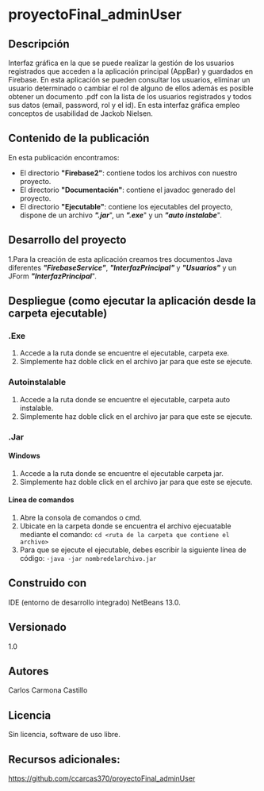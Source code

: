 #  proyectoFinal_adminUser

## Descripción
Interfaz gráfica en la que se puede realizar la gestión de los usuarios registrados que acceden a la aplicación principal (AppBar) y guardados en Firebase. 
En esta aplicación se pueden consultar los usuarios, eliminar un usuario determinado o cambiar el rol de alguno de ellos además es posible obtener un documento .pdf con la lista de los usuarios registrados y todos sus datos (email, password, rol y el id). 
En esta interfaz gráfica empleo conceptos de usabilidad de Jackob Nielsen.

## Contenido de la publicación
En esta publicación encontramos:
* El directorio **"Firebase2"**: contiene todos los archivos con nuestro proyecto.
* El directorio **"Documentación"**: contiene el javadoc generado del proyecto.
* El directorio **"Ejecutable"**: contiene los ejecutables del proyecto, dispone de un archivo ***".jar***", un ***".exe***" y un ***"auto instalabe***".

## Desarrollo del proyecto
1.Para la creación de esta aplicación creamos tres documentos Java diferentes ***"FirebaseService"***, ***"InterfazPrincipal"*** y ***"Usuarios"*** y un JForm ***"InterfazPrincipal***".

## Despliegue (como ejecutar la aplicación desde la carpeta ejecutable)

### .Exe
1. Accede a la ruta donde se encuentre el ejecutable, carpeta exe.
2. Simplemente haz doble click en el archivo jar para que este se ejecute.

### Autoinstalable
1. Accede a la ruta donde se encuentre el ejecutable, carpeta auto instalable.
2. Simplemente haz doble click en el archivo jar para que este se ejecute.

### .Jar
#### Windows
1. Accede a la ruta donde se encuentre el ejecutable carpeta jar.
2. Simplemente haz doble click en el archivo jar para que este se ejecute.

#### Línea de comandos
1. Abre la consola de comandos o cmd.
2. Ubicate en la carpeta donde se encuentra el archivo ejecuatable mediante el comando:
    `cd <ruta de la carpeta que contiene el archivo>`
4. Para que se ejecute el ejecutable, debes escribir la siguiente línea de código:
    `-java -jar nombredelarchivo.jar`
    
## Construido con
IDE (entorno de desarrollo integrado) NetBeans 13.0.

## Versionado
1.0

## Autores
Carlos Carmona Castillo

## Licencia
Sin licencia, software de uso libre.

## Recursos adicionales:
https://github.com/ccarcas370/proyectoFinal_adminUser
